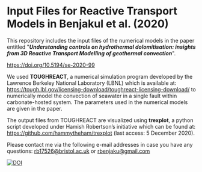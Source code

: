 <h1>Input Files for Reactive Transport Models in Benjakul et al. (2020)</h2>

This repository includes the input files of the numerical models in the paper entitled "<b><i>Understanding controls on hydrothermal dolomitisation: insights from 3D Reactive Transport Modelling of geothermal convection</i></b>".

https://doi.org/10.5194/se-2020-99

We used <b>TOUGHREACT</b>, a numerical simulation program developed by the Lawrence Berkeley National Laboratory (LBNL) which is available at: https://tough.lbl.gov/licensing-download/toughreact-licensing-download/ to numerically model the convection of seawater in a single fault within carbonate-hosted system. The parameters used in the numerical models are given in the paper.

The output files from TOUGHREACT are visualized using <b>trexplot</b>, a python script developed under Hamish Robertson’s initiative which can be found at: https://github.com/hammytheham/trexplot (last access: 5 December 2020).

Please contact me via the following e-mail addresses in case you have any questions:
rb17526@bristol.ac.uk or rbenjaku@gmail.com

[![DOI](https://zenodo.org/badge/318801734.svg)](https://zenodo.org/badge/latestdoi/318801734)
